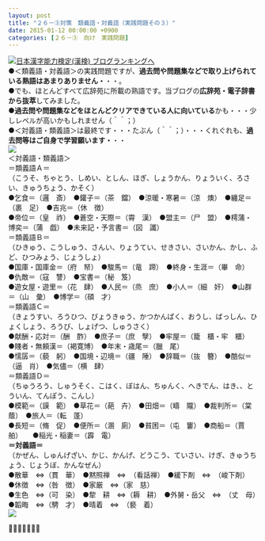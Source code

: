 ```yaml
---
layout: post
title: "２６－③対策　類義語・対義語（実践問題その３）"
date: 2015-01-12 00:00:00 +0900
categories: [２６－③　向け　実践問題]
---
```


[![](/syuusyuu9701/assets/images/２６－③対策-類義語・対義語（実践問題その３）-br_c_3028_1.gif)](http://blog.with2.net/link.php?1659096:3028 "日本漢字能力検定(漢検) ブログランキングへ")[日本漢字能力検定(漢検) ブログランキングへ](http://blog.with2.net/link.php?1659096:3028)　  
●＜類義語・対義語＞の実践問題ですが、**過去問や問題集などで取り上げられている熟語はあまりありません・**・・。  
●でも、ほとんどすべて広辞苑に所載の熟語です。当ブログの**広辞苑・電子辞書から抜萃**してみました。  
●**過去問や問題集などをほとんどクリアできている人に向いている**かも・・・少しレベルが高いかもしれません（＾＾；）  
●＜対義語・類義語＞は最終です・・・たぶん（＾＾；）・・・くれぐれも、**過去問等はご自身で学習願います・**・・  
![](/syuusyuu9701/assets/images/２６－③対策-類義語・対義語（実践問題その３）-0907487ae930d896561f17d564b017cc.png)  
＜対義語・類義語＞  
＝類義語Ａ＝  
（こうそ、ちゃとう、しめい、としん、ほぎ、しょうかん、りょういく、ろさい、きゅうちょう、かそく）  
●乞食＝（邏　斎）　●鑵子＝（茶　鐺）　●涼暖・寒暑＝（涼　燠）　●纏足＝（裹　足）　●吉兆＝（休　徴）  
●帝位＝（皇　祚）　●蒼空・天際＝（霄　漢）　●盟主＝（尸　盟）　●樗蒲・博奕＝（蒲　戯）　●未来記・予言書＝（図　讖）  
＝類義語Ｂ＝  
（ひきゅう、こうしゅう、さんい、りょうてい、せきさい、さいかん、かし、ふど、ひつみょう、じょうしょ）  
●国庫・国庫金＝（府　帑）　●駿馬＝（竜　蹄）　●終身・生涯＝（畢　命）　●仇敵＝（寇　讐）　●宝書＝（秘　笈）  
●遊女屋・遊里＝（花　肆）　●人民＝（烝　庶）　●小人＝（細　奸）　●山群＝（山　彙）　●博学＝（碩　才）  
＝類義語Ｃ＝  
（きょうすい、ろうひつ、びょうきゅう、かつかんぱく、おうし、ばっしん、ひょくしょう、ろうび、しょげつ、しゅうさく）　  
●献酬・応対＝（酬　酢）　●庶子＝（庶　孼）　●牢屋＝（籠　櫃・牢　櫃）　●賤者・無頼漢＝（褐寛博）　●年末・歳尾＝（臘　尾）  
●懦孱＝（藐　躬）　●国境・辺境＝（疆　陲）　●辞職＝（抜　簪）　●酷似＝（逼　肖）　●気儘＝（横　肆）  
＝類義語Ｄ＝  
（ちゅうろう、しゅうそく、こはく、ぼはん、ちゅんく、へきでん、はき、、とういん、てんぽう、こんし）  
●模範＝（謨　範）　●草花＝（葩　卉）　●田畑＝（疇　隴）　●裁判所＝（棠　蔭）　●旅人＝（転　蓬）  
●長短＝（脩　促）　●便所＝（溷　廁）　●貧困＝（屯　窶）　●商船＝（賈　舶）　　●稲光・稲妻＝（霹　電）  
**＝対義語＝**  
（かぜん、しゅんげざい、かじ、かんげ、どうこう、ていさい、けぎ、きゅうちょう、じょうぼ、かんなぜん）  
●散華　⇔（貫　華）　●黙照禅　⇔　（看話禅）　●緩下剤　⇔　（峻下剤）　●休徴　⇔（咎　徴）　●家厳　⇔（家　慈）  
●生色　⇔（可　染）　●犂　耕　⇔（耨　耕）　●外舅・岳父　⇔　（丈　母）　●韜晦　⇔（騁　才）　●晴着　⇔　（褻　着）  
![](/syuusyuu9701/assets/images/２６－③対策-類義語・対義語（実践問題その３）-95236266b1daf43a1a679a7fd4756d72.png)  
  
👋👋👋🐑👋👋👋  
  
  